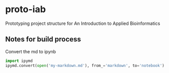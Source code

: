 # proto-iab
Prototyping project structure for An Introduction to Applied Bioinformatics

Notes for build process
-----------------------

Convert the md to ipynb

```python
import ipymd
ipymd.convert(open('my-markdown.md'), from_='markdown', to='notebook')
```
